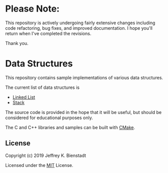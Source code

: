 # Please Note:
This repository is actively undergoing fairly extensive changes including code refactoring, bug fixes, and improved documentation. I hope you'll return when I've completed the revisions.

Thank you.


# Data Structures
This repository contains sample implementations of various data structures.

The current list of data structures is

* [Linked List](./LinkedList/)
* [Stack](./Stack/)

The source code is provided in the hope that it will be useful, but should be considered for educational purposes only.

The C and C++ libraries and samples can be built with [CMake](https://cmake.org).

## License

Copyright (c) 2019 Jeffrey K. Bienstadt

Licensed under the [MIT](LICENSE.txt) License.
